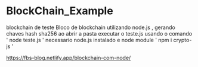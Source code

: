 # BlockChain_Example
blockchain de teste
Bloco de blockchain utilizando node.js  , gerando chaves hash sha256
ao abrir a pasta executar o teste.js usando o comando  ' node teste.js ' 
necessario node.js instalado e node module  ' npm i crypto-js ' 

https://fbs-blog.netlify.app/blockchain-com-node/
